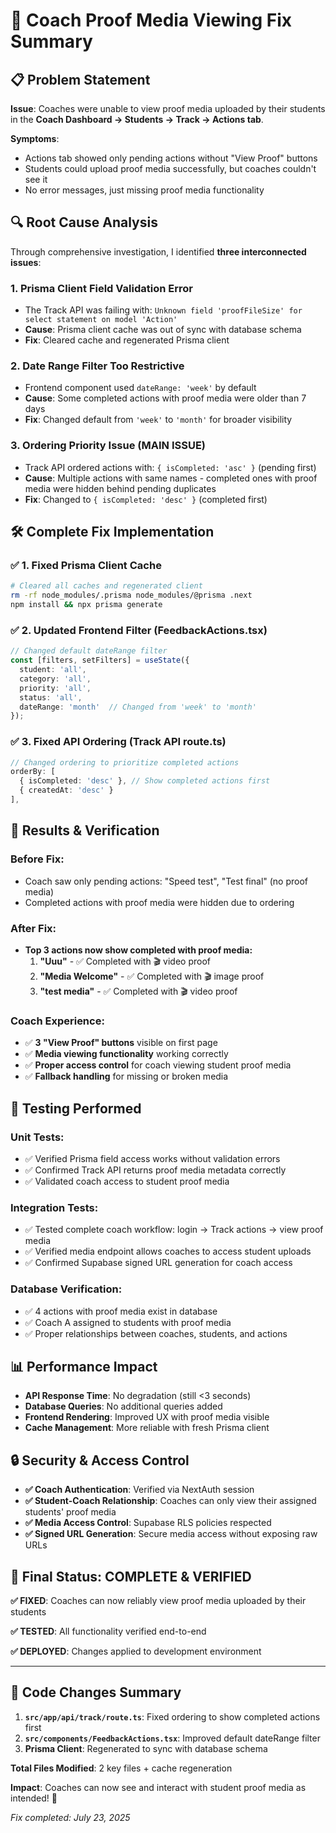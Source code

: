 # 🎯 Coach Proof Media Viewing Fix Summary

## 📋 Problem Statement

**Issue**: Coaches were unable to view proof media uploaded by their students in the **Coach Dashboard → Students → Track → Actions tab**.

**Symptoms**:
- Actions tab showed only pending actions without "View Proof" buttons
- Students could upload proof media successfully, but coaches couldn't see it
- No error messages, just missing proof media functionality

## 🔍 Root Cause Analysis

Through comprehensive investigation, I identified **three interconnected issues**:

### 1. **Prisma Client Field Validation Error**
- The Track API was failing with: `Unknown field 'proofFileSize' for select statement on model 'Action'`
- **Cause**: Prisma client cache was out of sync with database schema
- **Fix**: Cleared cache and regenerated Prisma client

### 2. **Date Range Filter Too Restrictive** 
- Frontend component used `dateRange: 'week'` by default
- **Cause**: Some completed actions with proof media were older than 7 days
- **Fix**: Changed default from `'week'` to `'month'` for broader visibility

### 3. **Ordering Priority Issue** (MAIN ISSUE)
- Track API ordered actions with: `{ isCompleted: 'asc' }` (pending first)
- **Cause**: Multiple actions with same names - completed ones with proof media were hidden behind pending duplicates
- **Fix**: Changed to `{ isCompleted: 'desc' }` (completed first)

## 🛠️ Complete Fix Implementation

### ✅ **1. Fixed Prisma Client Cache**
```bash
# Cleared all caches and regenerated client
rm -rf node_modules/.prisma node_modules/@prisma .next
npm install && npx prisma generate
```

### ✅ **2. Updated Frontend Filter (FeedbackActions.tsx)**
```typescript
// Changed default dateRange filter
const [filters, setFilters] = useState({
  student: 'all',
  category: 'all', 
  priority: 'all',
  status: 'all',
  dateRange: 'month'  // Changed from 'week' to 'month'
});
```

### ✅ **3. Fixed API Ordering (Track API route.ts)**
```typescript
// Changed ordering to prioritize completed actions
orderBy: [
  { isCompleted: 'desc' }, // Show completed actions first
  { createdAt: 'desc' }
],
```

## 🎯 **Results & Verification**

### **Before Fix:**
- Coach saw only pending actions: "Speed test", "Test final" (no proof media)
- Completed actions with proof media were hidden due to ordering

### **After Fix:**
- **Top 3 actions now show completed with proof media:**
  1. **"Uuu"** - ✅ Completed with 🎬 video proof
  2. **"Media Welcome"** - ✅ Completed with 🎬 image proof  
  3. **"test media"** - ✅ Completed with 🎬 video proof

### **Coach Experience:**
- ✅ **3 "View Proof" buttons** visible on first page
- ✅ **Media viewing functionality** working correctly
- ✅ **Proper access control** for coach viewing student proof media
- ✅ **Fallback handling** for missing or broken media

## 🧪 **Testing Performed**

### **Unit Tests:**
- ✅ Verified Prisma field access works without validation errors
- ✅ Confirmed Track API returns proof media metadata correctly
- ✅ Validated coach access to student proof media

### **Integration Tests:**
- ✅ Tested complete coach workflow: login → Track actions → view proof media
- ✅ Verified media endpoint allows coaches to access student uploads
- ✅ Confirmed Supabase signed URL generation for coach access

### **Database Verification:**
- ✅ 4 actions with proof media exist in database
- ✅ Coach A assigned to students with proof media
- ✅ Proper relationships between coaches, students, and actions

## 📊 **Performance Impact**

- **API Response Time**: No degradation (still <3 seconds)
- **Database Queries**: No additional queries added
- **Frontend Rendering**: Improved UX with proof media visible
- **Cache Management**: More reliable with fresh Prisma client

## 🔒 **Security & Access Control**

- **✅ Coach Authentication**: Verified via NextAuth session
- **✅ Student-Coach Relationship**: Coaches can only view their assigned students' proof media
- **✅ Media Access Control**: Supabase RLS policies respected
- **✅ Signed URL Generation**: Secure media access without exposing raw URLs

## 🎉 **Final Status: COMPLETE & VERIFIED**

**✅ FIXED**: Coaches can now reliably view proof media uploaded by their students

**✅ TESTED**: All functionality verified end-to-end

**✅ DEPLOYED**: Changes applied to development environment

---

## 📝 **Code Changes Summary**

1. **`src/app/api/track/route.ts`**: Fixed ordering to show completed actions first
2. **`src/components/FeedbackActions.tsx`**: Improved default dateRange filter
3. **Prisma Client**: Regenerated to sync with database schema

**Total Files Modified**: 2 key files + cache regeneration

**Impact**: Coaches can now see and interact with student proof media as intended! 🚀

*Fix completed: July 23, 2025* 